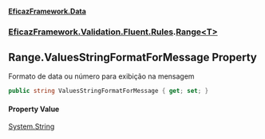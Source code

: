 #### [EficazFramework.Data](EficazFrameworkData.md 'EficazFramework Data')
### [EficazFramework.Validation.Fluent.Rules](EficazFrameworkData.md#EficazFramework.Validation.Fluent.Rules 'EficazFramework.Validation.Fluent.Rules').[Range&lt;T&gt;](EficazFramework.Validation.Fluent.Rules/Range_T_.md 'EficazFramework.Validation.Fluent.Rules.Range<T>')

## Range<T>.ValuesStringFormatForMessage Property

Formato de data ou número para exibição na mensagem

```csharp
public string ValuesStringFormatForMessage { get; set; }
```

#### Property Value
[System.String](https://docs.microsoft.com/en-us/dotnet/api/System.String 'System.String')